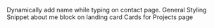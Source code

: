 Dynamically add name while typing on contact page. 
General Styling
Snippet about me block on landing card
Cards for Projects page